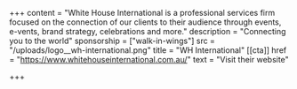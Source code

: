 +++
content = "White House International is a professional services firm focused on the connection of our clients to their audience through events, e-vents, brand strategy, celebrations and more."
description = "Connecting you to the world"
sponsorship = ["walk-in-wings"]
src = "/uploads/logo__wh-international.png"
title = "WH International"
[[cta]]
href = "https://www.whitehouseinternational.com.au/"
text = "Visit their website"

+++
